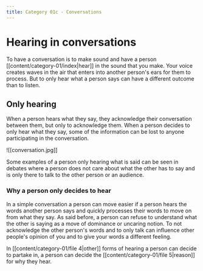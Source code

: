```yaml
---
title: Category 01c - Conversations
---
```

# Hearing in conversations

To have a conversation is to make sound and have a person [[content/category-01/index|hear]] in the sound that you make. Your voice creates waves in the air that enters into another person's ears for them to process. But to only hear what a person says can have a different outcome than to listen.

## Only hearing

When a person hears what they say, they acknowledge their conversation between them, but only to acknowledge them. When a person decides to only hear what they say, some of the information can be lost to anyone participating in the conversation.

![[conversation.jpg]]

Some examples of a person only hearing what is said can be seen in debates where a person does not care about what the other has to say and is only there to talk to the other person or an audience.
### Why a person only decides to hear

In a simple conversation a person can move easier if a person hears the words another person says and quickly processes their words to move on from what they say. As said before, a person can refuse to understand what the other is saying as a move of dominance or uncaring notion. To not acknowledge the other person's words and to only talk can influence other people's opinion of you and to give your words a different feeling.

In [[content/category-01/file 4|other]] forms of hearing a person can decide to partake in, a person can decide the [[content/category-01/file 5|reason]] for why they hear.
